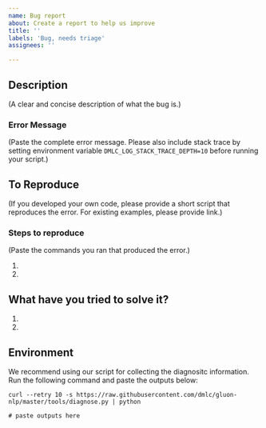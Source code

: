 ```yaml
---
name: Bug report
about: Create a report to help us improve
title: ''
labels: 'Bug, needs triage'
assignees: ''

---
```

## Description
(A clear and concise description of what the bug is.)

### Error Message
(Paste the complete error message. Please also include stack trace by setting environment variable `DMLC_LOG_STACK_TRACE_DEPTH=10` before running your script.)

## To Reproduce
(If you developed your own code, please provide a short script that reproduces the error. For existing examples, please provide link.)

### Steps to reproduce
(Paste the commands you ran that produced the error.)

1.
2.

## What have you tried to solve it?

1.
2.

## Environment

We recommend using our script for collecting the diagnositc information. Run the following command and paste the outputs below:
```
curl --retry 10 -s https://raw.githubusercontent.com/dmlc/gluon-nlp/master/tools/diagnose.py | python

# paste outputs here
```
